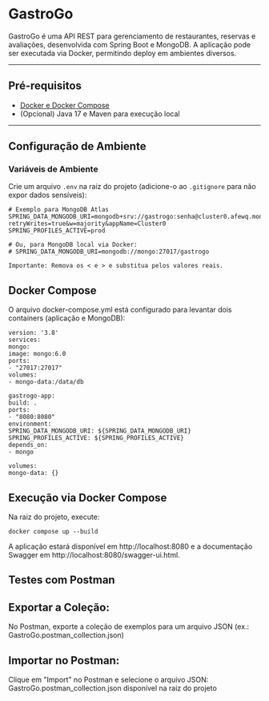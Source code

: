 # GastroGo

GastroGo é uma API REST para gerenciamento de restaurantes, reservas e avaliações, desenvolvida com Spring Boot e MongoDB. A aplicação pode ser executada via Docker, permitindo deploy em ambientes diversos.

---

## Pré-requisitos

- [Docker e Docker Compose](https://docs.docker.com/get-docker/)
- (Opcional) Java 17 e Maven para execução local

---

## Configuração de Ambiente

### Variáveis de Ambiente

Crie um arquivo `.env` na raiz do projeto (adicione-o ao `.gitignore` para não expor dados sensíveis):

```properties
# Exemplo para MongoDB Atlas
SPRING_DATA_MONGODB_URI=mongodb+srv://gastrogo:senha@cluster0.afewq.mongodb.net/SeuDatabase?retryWrites=true&w=majority&appName=Cluster0
SPRING_PROFILES_ACTIVE=prod

# Ou, para MongoDB local via Docker:
# SPRING_DATA_MONGODB_URI=mongodb://mongo:27017/gastrogo

Importante: Remova os < e > e substitua pelos valores reais.
```
## Docker Compose

O arquivo docker-compose.yml está configurado para levantar dois containers (aplicação e MongoDB):

```
version: '3.8'
services:
mongo:
image: mongo:6.0
ports:
- "27017:27017"
volumes:
- mongo-data:/data/db

gastrogo-app:
build: .
ports:
- "8080:8080"
environment:
SPRING_DATA_MONGODB_URI: ${SPRING_DATA_MONGODB_URI}
SPRING_PROFILES_ACTIVE: ${SPRING_PROFILES_ACTIVE}
depends_on:
- mongo

volumes:
mongo-data: {}

```

## Execução via Docker Compose
Na raiz do projeto, execute:

```
docker compose up --build
```

A aplicação estará disponível em http://localhost:8080 e a documentação Swagger em http://localhost:8080/swagger-ui.html.

## Testes com Postman

## Exportar a Coleção:

No Postman, exporte a coleção de exemplos para um arquivo JSON (ex.: GastroGo.postman_collection.json)

## Importar no Postman:

Clique em "Import" no Postman e selecione o arquivo JSON: GastroGo.postman_collection.json disponível na raiz do projeto

